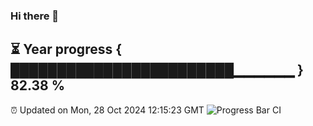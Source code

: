 ### Hi there 👋
⏳ Year progress { ████████████████████████▁▁▁▁▁▁ } 82.38 %
---
⏰ Updated on Mon, 28 Oct 2024 12:15:23 GMT
![Progress Bar CI](https://github.com/Moyi321/Moyi321/workflows/Progress%20Bar%20CI/badge.svg)
